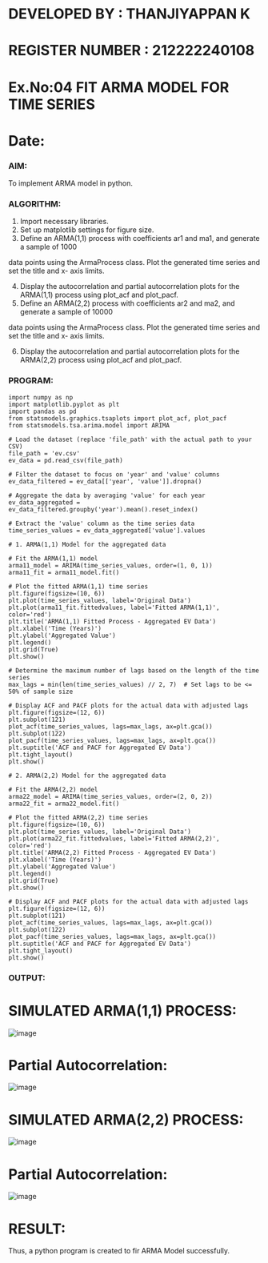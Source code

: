 # DEVELOPED BY : THANJIYAPPAN K
# REGISTER NUMBER : 212222240108
# Ex.No:04   FIT ARMA MODEL FOR TIME SERIES
# Date: 



### AIM:
To implement ARMA model in python.
### ALGORITHM:
1. Import necessary libraries.
2. Set up matplotlib settings for figure size.
3. Define an ARMA(1,1) process with coefficients ar1 and ma1, and generate a sample of 1000

data points using the ArmaProcess class. Plot the generated time series and set the title and x-
axis limits.

4. Display the autocorrelation and partial autocorrelation plots for the ARMA(1,1) process using
plot_acf and plot_pacf.
5. Define an ARMA(2,2) process with coefficients ar2 and ma2, and generate a sample of 10000

data points using the ArmaProcess class. Plot the generated time series and set the title and x-
axis limits.

6. Display the autocorrelation and partial autocorrelation plots for the ARMA(2,2) process using
plot_acf and plot_pacf.
### PROGRAM:
```PY
import numpy as np
import matplotlib.pyplot as plt
import pandas as pd
from statsmodels.graphics.tsaplots import plot_acf, plot_pacf
from statsmodels.tsa.arima.model import ARIMA

# Load the dataset (replace 'file_path' with the actual path to your CSV)
file_path = 'ev.csv'
ev_data = pd.read_csv(file_path)

# Filter the dataset to focus on 'year' and 'value' columns
ev_data_filtered = ev_data[['year', 'value']].dropna()

# Aggregate the data by averaging 'value' for each year
ev_data_aggregated = ev_data_filtered.groupby('year').mean().reset_index()

# Extract the 'value' column as the time series data
time_series_values = ev_data_aggregated['value'].values

# 1. ARMA(1,1) Model for the aggregated data

# Fit the ARMA(1,1) model
arma11_model = ARIMA(time_series_values, order=(1, 0, 1))
arma11_fit = arma11_model.fit()

# Plot the fitted ARMA(1,1) time series
plt.figure(figsize=(10, 6))
plt.plot(time_series_values, label='Original Data')
plt.plot(arma11_fit.fittedvalues, label='Fitted ARMA(1,1)', color='red')
plt.title('ARMA(1,1) Fitted Process - Aggregated EV Data')
plt.xlabel('Time (Years)')
plt.ylabel('Aggregated Value')
plt.legend()
plt.grid(True)
plt.show()

# Determine the maximum number of lags based on the length of the time series
max_lags = min(len(time_series_values) // 2, 7)  # Set lags to be <= 50% of sample size

# Display ACF and PACF plots for the actual data with adjusted lags
plt.figure(figsize=(12, 6))
plt.subplot(121)
plot_acf(time_series_values, lags=max_lags, ax=plt.gca())
plt.subplot(122)
plot_pacf(time_series_values, lags=max_lags, ax=plt.gca())
plt.suptitle('ACF and PACF for Aggregated EV Data')
plt.tight_layout()
plt.show()

# 2. ARMA(2,2) Model for the aggregated data

# Fit the ARMA(2,2) model
arma22_model = ARIMA(time_series_values, order=(2, 0, 2))
arma22_fit = arma22_model.fit()

# Plot the fitted ARMA(2,2) time series
plt.figure(figsize=(10, 6))
plt.plot(time_series_values, label='Original Data')
plt.plot(arma22_fit.fittedvalues, label='Fitted ARMA(2,2)', color='red')
plt.title('ARMA(2,2) Fitted Process - Aggregated EV Data')
plt.xlabel('Time (Years)')
plt.ylabel('Aggregated Value')
plt.legend()
plt.grid(True)
plt.show()

# Display ACF and PACF plots for the actual data with adjusted lags
plt.figure(figsize=(12, 6))
plt.subplot(121)
plot_acf(time_series_values, lags=max_lags, ax=plt.gca())
plt.subplot(122)
plot_pacf(time_series_values, lags=max_lags, ax=plt.gca())
plt.suptitle('ACF and PACF for Aggregated EV Data')
plt.tight_layout()
plt.show()

```

### OUTPUT:
# SIMULATED ARMA(1,1) PROCESS:
![image](https://github.com/user-attachments/assets/861c284e-dd3f-4253-b11c-7e7bb502857f)


# Partial Autocorrelation:
![image](https://github.com/user-attachments/assets/a4978642-9bc7-49d5-8e8f-ad9a167e19b2)


# SIMULATED ARMA(2,2) PROCESS:
![image](https://github.com/user-attachments/assets/b8edb5e1-8da1-4a68-8d15-13230814c34b)


# Partial Autocorrelation:
![image](https://github.com/user-attachments/assets/95fef3e0-73b3-430a-a30f-4f46863d9cd1)


# RESULT:
Thus, a python program is created to fir ARMA Model successfully.

